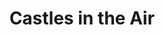 ---
layout: page
title: Castles in the Air
when: 2011 - present
description: An amalgam of personal poetry on life, nature, computation, grief, and resilience. 
redirect: https://sites.google.com/view/castlesintheair/home
img: assets/img/banner.jpg
importance: 2
category: poetry
---